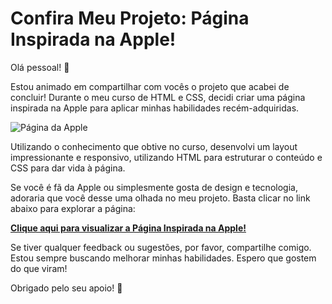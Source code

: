 # Confira Meu Projeto: Página Inspirada na Apple!

Olá pessoal! 👋

Estou animado em compartilhar com vocês o projeto que acabei de concluir! Durante o meu curso de HTML e CSS, decidi criar uma página inspirada na Apple para aplicar minhas habilidades recém-adquiridas.

![Página da Apple](https://rafilde.github.io/Apple-Page/)

Utilizando o conhecimento que obtive no curso, desenvolvi um layout impressionante e responsivo, utilizando HTML para estruturar o conteúdo e CSS para dar vida à página.

Se você é fã da Apple ou simplesmente gosta de design e tecnologia, adoraria que você desse uma olhada no meu projeto. Basta clicar no link abaixo para explorar a página:

[**Clique aqui para visualizar a Página Inspirada na Apple!**](https://rafilde.github.io/Apple-Page/)

Se tiver qualquer feedback ou sugestões, por favor, compartilhe comigo. Estou sempre buscando melhorar minhas habilidades. Espero que gostem do que viram!

Obrigado pelo seu apoio! 🚀
